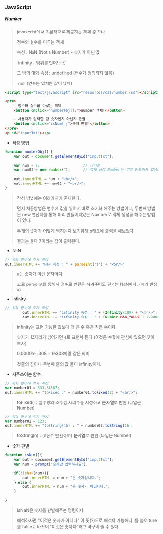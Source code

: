 ### JavaScript

##### Number

> javascript에서 기본적으로 제공하는 객체 중 하나
>
> 정수와 실수를 다루는 객체
>
> 속성 : NaN (Not a Number) - 숫자가 아닌 값
>
> ​           infinity - 범위를 벗어난 값
>
> 그 밖의 예외 속성 : undefined (변수가 정의되지 않음)
>
> ​							     null (변수는 있지만 값이 없다)



```html
<script type="text/javascript" src="resources/css/number.css"></script>

<pre>
	- 정수와 실수를 다루는 객체
	<button onclick="numberObj();">number 객체!</button>
	
	- 사용자가 입력한 값 숫자인지 아닌지 판별
	<button onclick="isNum();">숫자 판별!</button>
</pre>
<p id="inputTxt"></p>
```



- 작성 방법

```javascript
function numberObj() {
    var out = document.getElementById("inputTxt");
    
    var num = 7;					// 리터럴
    var num02 = new Number(7);		// 객체 생성 Number는 미리 만들어져 있음(객체가)
    
    out.innerHTML = num + "<br/>";
    out.innerHTML += num02 + "<br/>";
}
```

> 작성 방법에는 여러가지가 존재한다.
>
> 먼저 처음방법은 변수에 값을 넣어서 바로 초기화 해주는 방법이고, 두번째 방법은 new 연산자를 통해 미리 만들어져있는 Number로 객체 생성을 해주는 방법이 있다.
>
> 두개의 숫자가 어떻게 찍히는지 보기위해 p태크에 출력을 해보았다.
>
> 결과는 둘다 7이라는 값이 출력된다.



- NaN

```javascript
// 위의 함수에 추가 작성
out.innerHTML += "NaN 속성 : " + parseInt("a") + "<br/>"
```

> a는 숫자가 아닌 문자이다.
>
> 고로 parseInt를 통해서 정수로 변환을 시켜주어도 결과는 NaN이다. (에러 발생 x)



- infinity

```javascript
// 위의 함수에 추가 작성
		out.innerHTML += "infinity 속성 : " + (Infinity/100) + "<br/>";
		out.innerHTML += "infinity 속성 : " + (Number.MAX_VALUE + 0.00001e+308) + "<br/>";
```

> infinity는 표현 가능한 값보다 더 큰 수 혹은 작은 수이다.
>
> 숫자가 12자리가 넘어가면 e로 표현이 된다 (이것은 수학에 관심이 있으면 찾아보자)
>
> 0.00001e+308 = 1e303이랑 같은 의미
>
> 첫줄의 값이나 두번째 줄의 값 둘다 infinity이다.



- 자주쓰이는 함수

```javascript
// 위의 함수에 추가 작성
var number01 = 333.34567;
out.innerHTML += "toFixed :" + number01.toFixed(2) + "<br/>"; 
```

> toFixed() : 실수형의 소수점 자리수를 지정하고 **문자열**로 반환 (타입은 Number)



```javascript
// 위의 함수에 추가 작성
var number02 = 123;
out.innerHTML += "toString(16) : " + number02.toString(16);
```

> toString(n) : (n진수 반환하여) **문자열**로 반환 (타입은 Number)



- 숫자 판별

```javascript
function isNum(){
    var out = documemt.getElementById("inputTxt");
    var num = prompt("숫자만 입력하세요");
    
    if(!isNaN(num)){
        out.innerHTML = num + "은 숫자입니다.";
    } else {
        out.innerHTML = num + "은 숫자가 아닙니다.";
    }
    
}
```

> isNaN은 숫자를 판별해주는 명령이다.
>
> 해석하자면 "이것은 숫자가 아니다" 이 뜻(?)으로 해석이 가능해서 !를 붙여 ture를 false로 바꾸어 "이것은 숫자다"라고 바꾸어 줄 수 있다. 

